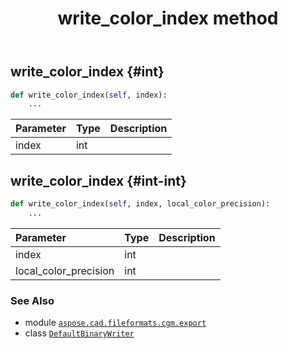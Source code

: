 ﻿---
title: write_color_index method
second_title: Aspose.CAD for Python via .NET API References
description: 
type: docs
weight: 90
url: /python-net/aspose.cad.fileformats.cgm.export/defaultbinarywriter/write_color_index/
is_root: false
---

## write_color_index {#int}





```python
def write_color_index(self, index):
    ...
```


| Parameter | Type | Description |
| :- | :- | :- |
| index | int |  |


## write_color_index {#int-int}





```python
def write_color_index(self, index, local_color_precision):
    ...
```


| Parameter | Type | Description |
| :- | :- | :- |
| index | int |  |
| local_color_precision | int |  |



### See Also
* module [`aspose.cad.fileformats.cgm.export`](../../)
* class [`DefaultBinaryWriter`](/cad/python-net/aspose.cad.fileformats.cgm.export/defaultbinarywriter)
